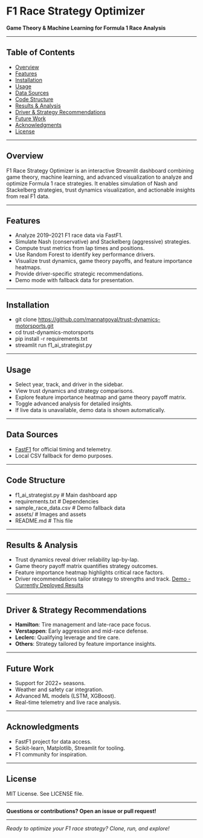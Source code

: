 # F1 Race Strategy Optimizer

**Game Theory & Machine Learning for Formula 1 Race Analysis**

---

## Table of Contents

- [Overview](#overview)
- [Features](#features)
- [Installation](#installation)
- [Usage](#usage)
- [Data Sources](#data-sources)
- [Code Structure](#code-structure)
- [Results & Analysis](#results--analysis)
- [Driver & Strategy Recommendations](#driver--strategy-recommendations)
- [Future Work](#future-work)
- [Acknowledgments](#acknowledgments)
- [License](#license)

---

## Overview

F1 Race Strategy Optimizer is an interactive Streamlit dashboard combining game theory, machine learning, and advanced visualization to analyze and optimize Formula 1 race strategies. It enables simulation of Nash and Stackelberg strategies, trust dynamics visualization, and actionable insights from real F1 data.

---

## Features

- Analyze 2019–2021 F1 race data via FastF1.
- Simulate Nash (conservative) and Stackelberg (aggressive) strategies.
- Compute trust metrics from lap times and positions.
- Use Random Forest to identify key performance drivers.
- Visualize trust dynamics, game theory payoffs, and feature importance heatmaps.
- Provide driver-specific strategic recommendations.
- Demo mode with fallback data for presentation.

---

## Installation

- git clone https://github.com/mannatgoyal/trust-dynamics-motorsports.git
- cd trust-dynamics-motorsports
- pip install -r requirements.txt
- streamlit run f1_ai_strategist.py
  
---

## Usage

- Select year, track, and driver in the sidebar.
- View trust dynamics and strategy comparisons.
- Explore feature importance heatmap and game theory payoff matrix.
- Toggle advanced analysis for detailed insights.
- If live data is unavailable, demo data is shown automatically.

---

## Data Sources

- [FastF1](https://theoehrly.github.io/Fast-F1/) for official timing and telemetry.
- Local CSV fallback for demo purposes.

---

## Code Structure

- f1_ai_strategist.py # Main dashboard app
- requirements.txt # Dependencies
- sample_race_data.csv # Demo fallback data
- assets/ # Images and assets
- README.md # This file
  
---

## Results & Analysis

- Trust dynamics reveal driver reliability lap-by-lap.
- Game theory payoff matrix quantifies strategy outcomes.
- Feature importance heatmap highlights critical race factors.
- Driver recommendations tailor strategy to strengths and track.
[Demo - Currently Deployed Results](https://trust-dynamics-motorsports-lp4lt5rzeuvryuqjedjd99.streamlit.app/)
---

## Driver & Strategy Recommendations

- **Hamilton**: Tire management and late-race pace focus.
- **Verstappen**: Early aggression and mid-race defense.
- **Leclerc**: Qualifying leverage and tire care.
- **Others**: Strategy tailored by feature importance insights.

---

## Future Work

- Support for 2022+ seasons.
- Weather and safety car integration.
- Advanced ML models (LSTM, XGBoost).
- Real-time telemetry and live race analysis.

---

## Acknowledgments

- FastF1 project for data access.
- Scikit-learn, Matplotlib, Streamlit for tooling.
- F1 community for inspiration.

---

## License

MIT License. See LICENSE file.

---

**Questions or contributions? Open an issue or pull request!**

---

*Ready to optimize your F1 race strategy? Clone, run, and explore!*

